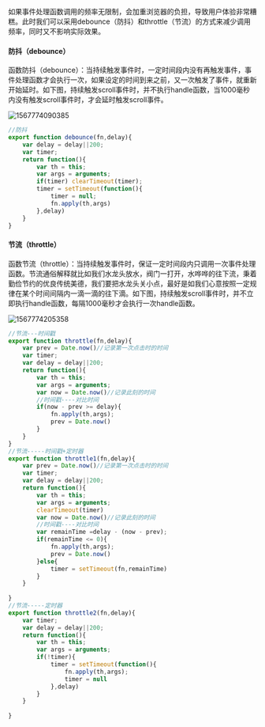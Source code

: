 如果事件处理函数调用的频率无限制，会加重浏览器的负担，导致用户体验非常糟糕。此时我们可以采用debounce（防抖）和throttle（节流）的方式来减少调用频率，同时又不影响实际效果。 

#### 防抖（debounce）

函数防抖（debounce）：当持续触发事件时，一定时间段内没有再触发事件，事件处理函数才会执行一次，如果设定的时间到来之前，又一次触发了事件，就重新开始延时。如下图，持续触发scroll事件时，并不执行handle函数，当1000毫秒内没有触发scroll事件时，才会延时触发scroll事件。

![1567774090385](C:\Users\whichone\AppData\Roaming\Typora\typora-user-images\1567774090385.png)

~~~javascript
//防抖
export function debounce(fn,delay){
	var delay = delay||200;
	var timer;
	return function(){
		var th = this;
		var args = arguments;
		if(timer) clearTimeout(timer);
		timer = setTimeout(function(){
			timer = null;
			fn.apply(th,args)
		},delay)
	}
}
~~~



#### 节流（throttle）

函数节流（throttle）：当持续触发事件时，保证一定时间段内只调用一次事件处理函数。节流通俗解释就比如我们水龙头放水，阀门一打开，水哗哗的往下流，秉着勤俭节约的优良传统美德，我们要把水龙头关小点，最好是如我们心意按照一定规律在某个时间间隔内一滴一滴的往下滴。如下图，持续触发scroll事件时，并不立即执行handle函数，每隔1000毫秒才会执行一次handle函数。

![1567774205358](C:\Users\whichone\AppData\Roaming\Typora\typora-user-images\1567774205358.png)

~~~javascript
//节流---时间戳
export function throttle(fn,delay){
	var prev = Date.now()//记录第一次点击时的时间
	var timer;
	var delay = delay||200;
	return function(){
		var th = this;
		var args = arguments;
		var now = Date.now()//记录此刻的时间
		//时间戳----对比时间
		if(now - prev >= delay){
			fn.apply(th,args);
			prev = Date.now()
		}
	}
}
//节流-----时间戳+定时器
export function throttle1(fn,delay){
	var prev = Date.now()//记录第一次点击时的时间
	var timer;
	var delay = delay||200;
	return function(){
		var th = this;
		var args = arguments;
		clearTimeout(timer)
		var now = Date.now()//记录此刻的时间
		//时间戳----对比时间
		var remainTime =delay - (now - prev);
		if(remainTime <= 0){
			fn.apply(th,args);
			prev = Date.now()
		}else{
			timer = setTimeout(fn,remainTime)
		}
	}
	
}
//节流-----定时器
export function throttle2(fn,delay){
	var timer;
	var delay = delay||200;
	return function(){
		var th = this;
		var args = arguments;
		if(!timer){
			timer = setTimeout(function(){
				fn.apply(th,args);
				timer = null
			},delay)
		}
	}
	
}
~~~

